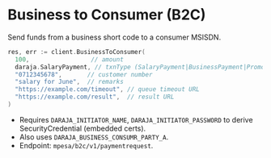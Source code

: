 # Business to Consumer (B2C)

Send funds from a business short code to a consumer MSISDN.

```go
res, err := client.BusinessToConsumer(
  100,                 // amount
  daraja.SalaryPayment, // txnType (SalaryPayment|BusinessPayment|PromotionalPayment)
  "0712345678",       // customer number
  "salary for June",  // remarks
  "https://example.com/timeout", // queue timeout URL
  "https://example.com/result",  // result URL
)
```

- Requires `DARAJA_INITIATOR_NAME`, `DARAJA_INITIATOR_PASSWORD` to derive SecurityCredential (embedded certs).
- Also uses `DARAJA_BUSINESS_CONSUMR_PARTY_A`.
- Endpoint: `mpesa/b2c/v1/paymentrequest`.
